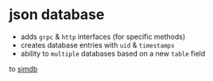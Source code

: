 # json database

- adds `grpc` & `http` interfaces (for specific methods)
- creates database entries with `uid` & `timestamps`
- ability to `multiple` databases based on a new `table` field

to [simdb](https://github.com/sonyarouje/simdb)
